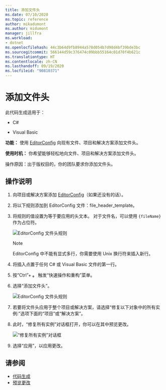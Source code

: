```yaml
---
title: 添加文件头
ms.date: 07/10/2020
ms.topic: reference
author: mikadumont
ms.author: midumont
manager: jillfra
ms.workload:
- dotnet
ms.openlocfilehash: 44c3b64d9fb8944a578d054b7d98d4bf39bde3bc
ms.sourcegitcommit: 566144d59c376474c09bbb55164c01d70f4b621c
ms.translationtype: HT
ms.contentlocale: zh-CN
ms.lasthandoff: 09/19/2020
ms.locfileid: "90810371"
---
```

# <a name="add-file-header"></a>添加文件头

此代码生成适用于：

- C#

- Visual Basic

**功能：** 使用 [EditorConfig](../create-portable-custom-editor-options.md#add-an-editorconfig-file-to-a-project) 向现有文件、项目和解决方案添加文件头。

**使用时机：** 你希望能够轻松地向文件、项目和解决方案添加文件头。

操作原因：出于版权目的，你的团队要求你添加文件头。 

## <a name="how-to"></a>操作说明

1. 向项目或解决方案添加 [EditorConfig](../create-portable-custom-editor-options.md#add-an-editorconfig-file-to-a-project)（如果还没有的话）。

2. 将以下规则添加到 EditorConfig 文件：file_header_template。

3. 将规则的值设置为等于要应用的头文本。 对于文件名，可以使用 `{fileName}` 作为占位符。

    ![EditorConfig 文件头规则](media/add-file-header-rule.png)

    > [!NOTE]
    > EditorConfig 中不能有显式多行，你需要使用 Unix 换行符来插入新行。

4. 将插入点置于任何 C# 或 Visual Basic 文件的第一行。

5. 按“Ctrl”+ **。** 触发“快速操作和重构”菜单。

6. 选择“添加文件头”。 

    ![EditorConfig 文件头规则](media/add-file-header.png)

7. 若要将文件头应用于整个项目或解决方案，请选择“修复以下对象中的所有实例:”选项下面的“项目”或“解决方案”。

8. 此时，“修复所有实例”对话框打开，你可以在其中预览更改。

    ![“修复所有实例”对话框](media/file-header-preview-changes.png)

8. 选择“应用”，以应用更改。

## <a name="see-also"></a>请参阅

- [代码生成](../code-generation-in-visual-studio.md)
- [预览更改](../../ide/preview-changes.md)